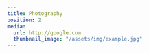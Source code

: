 ```yaml
---
title: Photography
position: 2
media:
  url: http://google.com
  thumbnail_image: "/assets/img/example.jpg"
---
```


